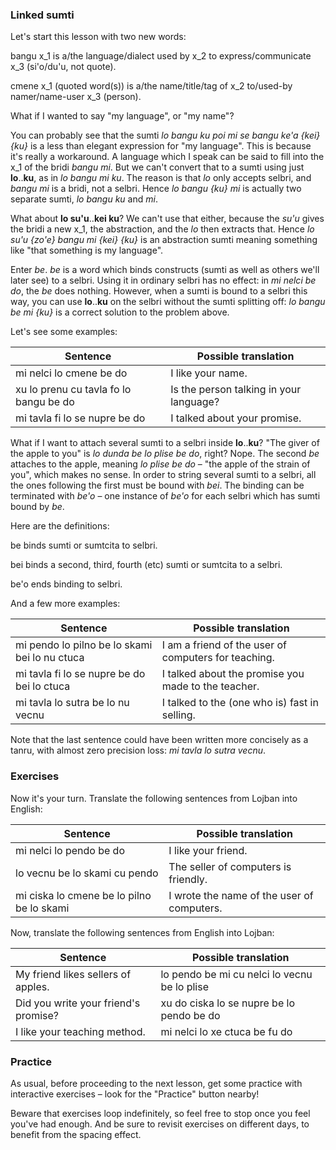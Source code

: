 ### Linked sumti

Let's start this lesson with two new words:

<span class="definition-head">bangu</span> x_1 is a/the language/dialect used by x_2 to express/communicate x_3 (si'o/du'u, not quote).

<span class="definition-head">cmene</span> x_1 (quoted word(s)) is a/the name/title/tag of x_2 to/used-by namer/name-user x_3 (person).

What if I wanted to say "my language", or "my name"?

You can probably see that the sumti _lo bangu ku poi mi se bangu ke'a {kei} {ku}_ is a less than elegant expression for "my language".
This is because it's really a workaround.
A language which I speak can be said to fill into the x_1 of the bridi _bangu mi_.
But we can't convert that to a sumti using just **lo**..**ku**, as in _lo bangu mi ku_.
The reason is that _lo_ only accepts selbri, and _bangu mi_ is a bridi, not a selbri.
Hence _lo bangu {ku} mi_ is actually two separate sumti, _lo bangu ku_ and _mi_.

What about **lo su'u**..**kei ku**?
We can't use that either, because the _su'u_ gives the bridi a new x_1, the abstraction, and the _lo_ then extracts that.
Hence _lo su'u {zo'e} bangu mi {kei} {ku}_ is an abstraction sumti meaning something like "that something is my language".

Enter _be_. _be_ is a word which binds constructs (sumti as well as others we'll later see) to a selbri.
Using it in ordinary selbri has no effect: in _mi nelci be do_, the _be_ does nothing.
However, when a sumti is bound to a selbri this way, you can use **lo**..**ku** on the selbri without the sumti splitting off: _lo bangu be mi {ku}_ is a correct solution to the problem above.
<!-- Likewise, you can attach a sumtcita: lo jinga be gau do: The one who wins because of you. -->

Let's see some examples:

|Sentence|Possible translation|
|--------|-----------|
|mi nelci lo cmene be do|I like your name.</span>|
|xu lo prenu cu tavla fo lo bangu be do|Is the person talking in your language?</span>|
|mi tavla fi lo se nupre be do|I talked about your promise.</span>|

What if I want to attach several sumti to a selbri inside **lo**..**ku**?
"The giver of the apple to you" is _lo dunda be lo plise be do_, right?
Nope.
The second _be_ attaches to the apple, meaning _lo plise be do_ &ndash; "the apple of the strain of you", which makes no sense.
In order to string several sumti to a selbri, all the ones following the first must be bound with _bei_.
The binding can be terminated with _be'o_ &ndash; one instance of _be'o_ for each selbri which has sumti bound by _be_.

Here are the definitions:

<span class="definition-head">be</span> binds sumti or sumtcita to selbri.

<span class="definition-head">bei</span> binds a second, third, fourth (etc) sumti or sumtcita to a selbri.

<span class="definition-head">be'o</span> ends binding to selbri.

And a few more examples:

|Sentence|Possible translation|
|--------|-----------|
|mi pendo lo pilno be lo skami bei lo nu ctuca|I am a friend of the user of computers for teaching.|
|mi tavla fi lo se nupre be do bei lo ctuca|I talked about the promise you made to the teacher.|
|mi tavla lo sutra be lo nu vecnu|I talked to the (one who is) fast in selling.|

Note that the last sentence could have been written more concisely as a tanru, with almost zero precision loss: _mi tavla lo sutra vecnu_.
<!-- In lojban, ... -->


### Exercises

<!-- TODO: write some sentences -->
<!-- do do -->
Now it's your turn.
Translate the following sentences from Lojban into English:

|Sentence|Possible translation|
|--------|-----------|
|mi nelci lo pendo be do|<span class="spoiler-answer">I like your friend.</span>|
|lo vecnu be lo skami cu pendo|<span class="spoiler-answer">The seller of computers is friendly.</span>|
|mi ciska lo cmene be lo pilno be lo skami|<span class="spoiler-answer">I wrote the name of the user of computers.</span>|

Now, translate the following sentences from English into Lojban:

|Sentence|Possible translation|
|--------|-----------|
|My friend likes sellers of apples.|<span class="spoiler-answer">lo pendo be mi cu nelci lo vecnu be lo plise</span>|
|Did you write your friend's promise?|<span class="spoiler-answer">xu do ciska lo se nupre be lo pendo be do</span>| <!-- Is this translation acceptable? -->
|I like your teaching method.|<span class="spoiler-answer">mi nelci lo xe ctuca be fu do</span>|

### Practice

As usual, before proceeding to the next lesson, get some practice with interactive exercises &ndash; look for the "Practice" button nearby!

Beware that exercises loop indefinitely, so feel free to stop once you feel you've had enough.
And be sure to revisit exercises on different days, to benefit from the spacing effect.
